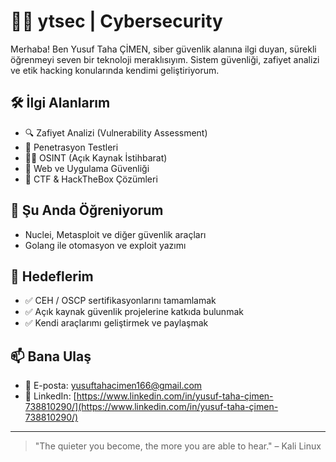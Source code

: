 # 👨‍💻 ytsec | Cybersecurity 

Merhaba! Ben Yusuf Taha ÇİMEN, siber güvenlik alanına ilgi duyan, sürekli öğrenmeyi seven bir teknoloji meraklısıyım. Sistem güvenliği, zafiyet analizi ve etik hacking konularında kendimi geliştiriyorum.

## 🛠️ İlgi Alanlarım

- 🔍 Zafiyet Analizi (Vulnerability Assessment)
- 🧪 Penetrasyon Testleri
- 🕵️‍♂️ OSINT (Açık Kaynak İstihbarat)
- 🔐 Web ve Uygulama Güvenliği
- 🧰 CTF & HackTheBox Çözümleri

## 🧠 Şu Anda Öğreniyorum

- Nuclei, Metasploit ve diğer güvenlik araçları
- Golang ile otomasyon ve exploit yazımı

## 🚀 Hedeflerim

- ✅ CEH / OSCP sertifikasyonlarını tamamlamak  
- ✅ Açık kaynak güvenlik projelerine katkıda bulunmak  
- ✅ Kendi araçlarımı geliştirmek ve paylaşmak  

## 📫 Bana Ulaş

- 📧 E-posta: yusuftahacimen166@gmail.com  
- 💼 LinkedIn: [https://www.linkedin.com/in/yusuf-taha-çimen-738810290/](https://www.linkedin.com/in/yusuf-taha-çimen-738810290/)  


---

> "The quieter you become, the more you are able to hear." – Kali Linux
